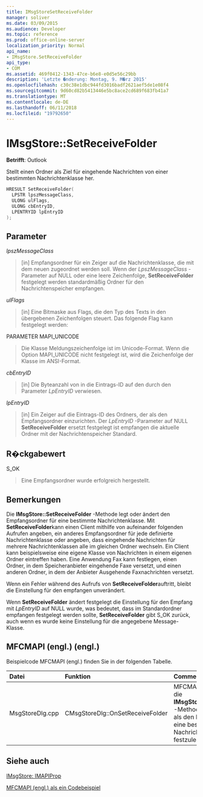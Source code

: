 ```yaml
---
title: IMsgStoreSetReceiveFolder
manager: soliver
ms.date: 03/09/2015
ms.audience: Developer
ms.topic: reference
ms.prod: office-online-server
localization_priority: Normal
api_name:
- IMsgStore.SetReceiveFolder
api_type:
- COM
ms.assetid: 469f0412-1343-47ce-b6e8-e0d5e56c29bb
description: 'Letzte �nderung: Montag, 9. M�rz 2015'
ms.openlocfilehash: c30c38e1dbc944fd3016badf2621aef5de1e08f4
ms.sourcegitcommit: 9d60cd82b5413446e5bc8ace2cd689f683fb41a7
ms.translationtype: MT
ms.contentlocale: de-DE
ms.lasthandoff: 06/11/2018
ms.locfileid: "19792650"
---
```

# <a name="imsgstoresetreceivefolder"></a>IMsgStore::SetReceiveFolder

  
  
**Betrifft**: Outlook 
  
Stellt einen Ordner als Ziel für eingehende Nachrichten von einer bestimmten Nachrichtenklasse her.
  
```cpp
HRESULT SetReceiveFolder(
  LPSTR lpszMessageClass,
  ULONG ulFlags,
  ULONG cbEntryID,
  LPENTRYID lpEntryID
);
```

## <a name="parameters"></a>Parameter

 _lpszMessageClass_
  
> [in] Empfangsordner für ein Zeiger auf die Nachrichtenklasse, die mit dem neuen zugeordnet werden soll. Wenn der _LpszMessageClass_ -Parameter auf NULL oder eine leere Zeichenfolge, **SetReceiveFolder** festgelegt werden standardmäßig Ordner für den Nachrichtenspeicher empfangen. 
    
 _ulFlags_
  
> [in] Eine Bitmaske aus Flags, die den Typ des Texts in den übergebenen Zeichenfolgen steuert. Das folgende Flag kann festgelegt werden:
    
PARAMETER MAPI_UNICODE 
  
> Die Klasse Meldungszeichenfolge ist im Unicode-Format. Wenn die Option MAPI_UNICODE nicht festgelegt ist, wird die Zeichenfolge der Klasse im ANSI-Format.
    
 _cbEntryID_
  
> [in] Die Byteanzahl von in die Eintrags-ID auf den durch den Parameter _LpEntryID_ verwiesen. 
    
 _lpEntryID_
  
> [in] Ein Zeiger auf die Eintrags-ID des Ordners, der als den Empfangsordner einzurichten. Der _LpEntryID_ -Parameter auf NULL **SetReceiveFolder** ersetzt festgelegt ist empfangen die aktuelle Ordner mit der Nachrichtenspeicher Standard. 
    
## <a name="return-value"></a>R�ckgabewert

S_OK 
  
> Eine Empfangsordner wurde erfolgreich hergestellt.
    
## <a name="remarks"></a>Bemerkungen

Die **IMsgStore::SetReceiveFolder** -Methode legt oder ändert den Empfangsordner für eine bestimmte Nachrichtenklasse. Mit **SetReceiveFolder**kann einen Client mithilfe von aufeinander folgenden Aufrufen angeben, ein anderes Empfangsordner für jede definierte Nachrichtenklasse oder angeben, dass eingehende Nachrichten für mehrere Nachrichtenklassen alle im gleichen Ordner wechseln. Ein Client kann beispielsweise eine eigene Klasse von Nachrichten in einem eigenen Ordner eintreffen haben. Eine Anwendung Fax kann festlegen, einen Ordner, in dem Speicheranbieter eingehende Faxe versetzt, und einen anderen Ordner, in dem der Anbieter Ausgehende Faxnachrichten versetzt.
  
Wenn ein Fehler während des Aufrufs von **SetReceiveFolder**auftritt, bleibt die Einstellung für den empfangen unverändert. 
  
Wenn **SetReceiveFolder** ändert festgelegt die Einstellung für den Empfang mit _LpEntryID_ auf NULL wurde, was bedeutet, dass im Standardordner empfangen festgelegt werden sollte, **SetReceiveFolder** gibt S_OK zurück, auch wenn es wurde keine Einstellung für die angegebene Message-Klasse. 
  
## <a name="mfcmapi-reference"></a>MFCMAPI (engl.) (engl.)

Beispielcode MFCMAPI (engl.) finden Sie in der folgenden Tabelle.
  
|**Datei**|**Funktion**|**Comment**|
|:-----|:-----|:-----|
|MsgStoreDlg.cpp  <br/> |CMsgStoreDlg::OnSetReceiveFolder  <br/> |MFCMAPI (engl.) verwendet die **IMsgStore::SetReceiveFolder** -Methode, um einen Ordner als den Empfangsordner für eine bestimmte Nachrichtenklasse festzulegen.  <br/> |
   
## <a name="see-also"></a>Siehe auch



[IMsgStore: IMAPIProp](imsgstoreimapiprop.md)


[MFCMAPI (engl.) als ein Codebeispiel](mfcmapi-as-a-code-sample.md)

